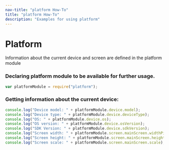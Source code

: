 ```yaml
---
nav-title: "platform How-To"
title: "platform How-To"
description: "Examples for using platform"
---
```

# Platform
Information about the current device and screen are defined in the platform module
### Declaring platform module to be available for further usage.
``` JavaScript
var platformModule = require("platform");
```
### Getting information about the current device:
``` JavaScript
console.log("Device model: " + platformModule.device.model);
console.log("Device type: " + platformModule.device.deviceType);
console.log("OS: " + platformModule.device.os);
console.log("OS version: " + platformModule.device.osVersion);
console.log("SDK Version: " + platformModule.device.sdkVersion);
console.log("Screen width: " + platformModule.screen.mainScreen.widthPixels);
console.log("Screen height: " + platformModule.screen.mainScreen.heightPixels);
console.log("Screen scale: " + platformModule.screen.mainScreen.scale);
```
